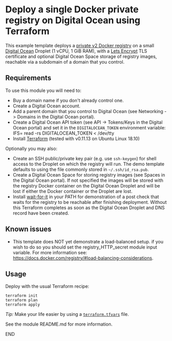 # Deploy a single Docker private registry on Digital Ocean using Terraform
This example template deploys a [private v2 Docker registry](https://docs.docker.com/registry/) on a small [Digital Ocean](https://digitalocean.com/) Droplet (1 vCPU, 1 GiB RAM), with a [Lets Encrypt](https://letsencrypt.org/) TLS certificate and optional Digital Ocean Space storage of registry images, reachable via a subdomain of a domain that you control.

## Requirements
To use this module you will need to:
- Buy a domain name if you don't already control one.
- Create a Digital Ocean account.
- Add a parent domain that you control to Digital Ocean (see Networking -> Domains in the Digital Ocean portal).
- Create a Digital Ocean API token (see API -> Tokens/Keys in the Digital Ocean portal) and set it in the `DIGITALOCEAN_TOKEN` environment variable:
    IFS= read -rs DIGITALOCEAN_TOKEN < /dev/tty
- Install [Terraform](https://terraform.io/) (tested with v0.11.13 on Ubuntu Linux 18.10)

Optionally you may also:
- Create an SSH public/private key pair (e.g. use `ssh-keygen`) for shell access to the Droplet on which the registry will run. The demo template defaults to using the file commonly stored in `~/.ssh/id_rsa.pub`.
- Create a Digital Ocean Space for storing registry images (see Spaces in the Digital Ocean portal). If not specified the images will be stored with the registry Docker container on the Digital Ocean Droplet and will be lost if either the Docker container or the Droplet are lost.
- Install [wait-for-it](https://github.com/vishnubob/wait-for-it) in your PATH for demonstration of a post check that waits for the registry to be reachable after finishing deployment. Without this Terraform completes as soon as the Digital Ocean Droplet and DNS record have been created.

## Known issues
- This template does NOT yet demonstrate a load-balanced setup. if you wish to do so you should set the registry_HTTP_secret module input variable. For more information see: https://docs.docker.com/registry/#load-balancing-considerations.

## Usage
Deploy with the usual Terraform recipe:

    terraform init
    terraform plan
    terraform apply

*Tip:* Make your life easier by using a [`terraform.tfvars`](https://learn.hashicorp.com/terraform/getting-started/variables#assigning-variables) file.

See the module README.md for more information.
    
END
